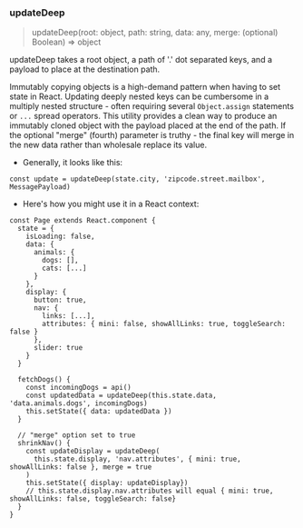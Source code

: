 ### updateDeep
>updateDeep(root: object, path: string, data: any, merge: (optional) Boolean) => object

updateDeep takes a root object, a path of '.' dot separated keys, and a payload to place at the destination path. 

Immutably copying objects is a high-demand pattern when having to set state in React. Updating deeply nested keys can be cumbersome in a multiply nested structure - often requiring several `Object.assign` statements or `...` spread operators. This utility provides a clean way to produce an immutably cloned object with the payload placed at the end of the path. If the optional "merge" (fourth) parameter is truthy - the final key will merge in the new data rather than wholesale replace its value.

- Generally, it looks like this:

```
const update = updateDeep(state.city, 'zipcode.street.mailbox', MessagePayload)

```

- Here's how you might use it in a React context:

```
const Page extends React.component {
  state = {
    isLoading: false,
    data: {
      animals: {
        dogs: [],
        cats: [...]
      }
    },
    display: {
      button: true, 
      nav: { 
        links: [...],
        attributes: { mini: false, showAllLinks: true, toggleSearch: false }
      }, 
      slider: true
    }
  }

  fetchDogs() {
    const incomingDogs = api()
    const updatedData = updateDeep(this.state.data, 'data.animals.dogs', incomingDogs)
    this.setState({ data: updatedData })
  }

  // "merge" option set to true
  shrinkNav() {
    const updateDisplay = updateDeep(
      this.state.display, 'nav.attributes', { mini: true, showAllLinks: false }, merge = true
    )
    this.setState({ display: updateDisplay})
    // this.state.display.nav.attributes will equal { mini: true, showAllLinks: false, toggleSearch: false}
  }
}
```

